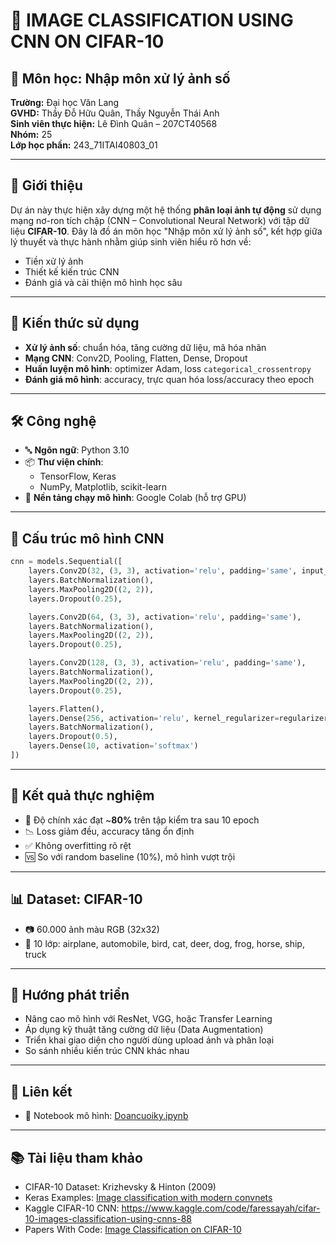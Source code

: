 
# 📌 IMAGE CLASSIFICATION USING CNN ON CIFAR-10

## 📁 Môn học: Nhập môn xử lý ảnh số  
**Trường:** Đại học Văn Lang  
**GVHD:** Thầy Đỗ Hữu Quân, Thầy Nguyễn Thái Anh  
**Sinh viên thực hiện:** Lê Đình Quân – 207CT40568  
**Nhóm:** 25  
**Lớp học phần:** 243_71ITAI40803_01

---

## 📖 Giới thiệu

Dự án này thực hiện xây dựng một hệ thống **phân loại ảnh tự động** sử dụng mạng nơ-ron tích chập (CNN – Convolutional Neural Network) với tập dữ liệu **CIFAR-10**. Đây là đồ án môn học "Nhập môn xử lý ảnh số", kết hợp giữa lý thuyết và thực hành nhằm giúp sinh viên hiểu rõ hơn về:

- Tiền xử lý ảnh
- Thiết kế kiến trúc CNN
- Đánh giá và cải thiện mô hình học sâu

---

## 🧠 Kiến thức sử dụng

- **Xử lý ảnh số**: chuẩn hóa, tăng cường dữ liệu, mã hóa nhãn
- **Mạng CNN**: Conv2D, Pooling, Flatten, Dense, Dropout
- **Huấn luyện mô hình**: optimizer Adam, loss `categorical_crossentropy`
- **Đánh giá mô hình**: accuracy, trực quan hóa loss/accuracy theo epoch

---

## 🛠️ Công nghệ

- 🔤 **Ngôn ngữ**: Python 3.10  
- 📦 **Thư viện chính**:
  - TensorFlow, Keras
  - NumPy, Matplotlib, scikit-learn  
- 🧪 **Nền tảng chạy mô hình**: Google Colab (hỗ trợ GPU)

---

## 📂 Cấu trúc mô hình CNN

```python
cnn = models.Sequential([
    layers.Conv2D(32, (3, 3), activation='relu', padding='same', input_shape=(32, 32, 3)),
    layers.BatchNormalization(),
    layers.MaxPooling2D((2, 2)),
    layers.Dropout(0.25),

    layers.Conv2D(64, (3, 3), activation='relu', padding='same'),
    layers.BatchNormalization(),
    layers.MaxPooling2D((2, 2)),
    layers.Dropout(0.25),

    layers.Conv2D(128, (3, 3), activation='relu', padding='same'),
    layers.BatchNormalization(),
    layers.MaxPooling2D((2, 2)),
    layers.Dropout(0.25),

    layers.Flatten(),
    layers.Dense(256, activation='relu', kernel_regularizer=regularizers.l2(0.001)),
    layers.BatchNormalization(),
    layers.Dropout(0.5),
    layers.Dense(10, activation='softmax')
])
```

---

## 🧪 Kết quả thực nghiệm

- 🎯 Độ chính xác đạt ~**80%** trên tập kiểm tra sau 10 epoch
- 📉 Loss giảm đều, accuracy tăng ổn định
- ✅ Không overfitting rõ rệt
- 🆚 So với random baseline (10%), mô hình vượt trội

---

## 📊 Dataset: CIFAR-10

- 📷 60.000 ảnh màu RGB (32x32)
- 🧩 10 lớp: airplane, automobile, bird, cat, deer, dog, frog, horse, ship, truck

---

## 🚀 Hướng phát triển

- Nâng cao mô hình với ResNet, VGG, hoặc Transfer Learning
- Áp dụng kỹ thuật tăng cường dữ liệu (Data Augmentation)
- Triển khai giao diện cho người dùng upload ảnh và phân loại
- So sánh nhiều kiến trúc CNN khác nhau

---

## 🔗 Liên kết

- 📁 Notebook mô hình: [Doancuoiky.ipynb](https://github.com/Ldinhquan/-n-cu-i-k---Nh-p-m-n-x-l-nh-s-/blob/main/Doancuoiky.ipynb)

---

## 📚 Tài liệu tham khảo

- CIFAR-10 Dataset: Krizhevsky & Hinton (2009)
- Keras Examples: [Image classification with modern convnets](https://keras.io/examples/vision/image_classification_from_scratch/)
- Kaggle CIFAR-10 CNN: https://www.kaggle.com/code/faressayah/cifar-10-images-classification-using-cnns-88
- Papers With Code: [Image Classification on CIFAR-10](https://paperswithcode.com/sota/image-classification-on-cifar-10)
